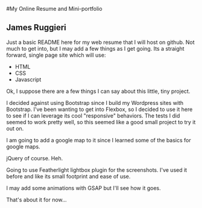 #My Online Resume and Mini-portfolio
## James Ruggieri

Just a basic README here for my web resume that I will host on github. Not much to get into, but I may add a few things as I get going. Its a straight forward, single page site which will use:

- HTML
- CSS
- Javascript

Ok, I suppose there are a few things I can say about this little, tiny project.

I decided against using Bootstrap since I build my Wordpress sites with Bootstrap. I've been wanting to get into Flexbox, so I decided to use it here to see if I can leverage its cool "responsive" behaviors. The tests I did seemed to work pretty well, so this seemed like a good small project to try it out on.

I am going to add a google map to it since I learned some of the basics for google maps.

jQuery of course. Heh.

Going to use Featherlight lightbox plugin for the screenshots. I've used it before and like its small footprint and ease of use.

I may add some animations with GSAP but I'll see how it goes.

That's about it for now...